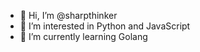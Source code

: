 - 👋 Hi, I’m @sharpthinker
- 👀 I’m interested in Python and JavaScript
- 🌱 I’m currently learning Golang

<!---
sharpthinker/sharpthinker is a ✨ special ✨ repository because its `README.md` (this file) appears on your GitHub profile.
You can click the Preview link to take a look at your changes.
--->
